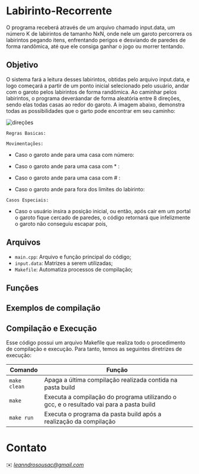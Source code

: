 # Labirinto-Recorrente

O programa receberá através de um arquivo chamado input.data, um número K de labirintos de tamanho NxN, onde nele um garoto percorrera os labirintos pegando itens, enfrentando perigos e desviando de paredes de forma randômica, até que ele consiga ganhar o jogo ou morrer tentando.

## Objetivo

O sistema fará a leitura desses labirintos, obtidas pelo arquivo input.data, e logo começará a partir de um ponto inicial selecionado pelo usuário, andar com o garoto pelos labirintos de forma randômica. Ao caminhar pelos labirintos, o programa deveráandar de forma aleatória entre 8 direções, sendo elas todas casas ao redor do garoto. A imagem abaixo, demonstra todas as possibilidades que o garto pode encontrar em seu caminho:

![direções](https://user-images.githubusercontent.com/118322766/226509759-814ee775-88b7-447d-bc93-4773514d06e2.jpeg)

```Regras Basicas: ``` </p>

```Movimentações: ``` </p>

- Caso o garoto ande para uma casa com número: </p>
- Caso o garoto ande para uma casa com * : </p>
- Caso o garoto ande para uma casa com # : </p>
- Caso o garoto ande para fora dos limites do labirinto: </p>

```Casos Especiais: ``` </p>

- Caso o usuário insira a posição inicial, ou então, após cair em um portal o garoto fique cercado de paredes, o código retornará que infelizmente o garoto não conseguiu escapar pois, 
 
## Arquivos

* ```main.cpp```: Arquivo e função principal do código;
* ```input.data```: Matrizes a serem utilizadas;
* ```Makefile```: Automatiza processos de compilação;

## Funções



## Exemplos de compilação



## Compilação e Execução

Esse código possui um arquivo Makefile que realiza todo o procedimento de compilação e execução. Para tanto, temos as seguintes diretrizes de execução:


| Comando                |  Função                                                                                           |                     
| -----------------------| ------------------------------------------------------------------------------------------------- |
|  `make clean`          | Apaga a última compilação realizada contida na pasta build                                        |
|  `make`                | Executa a compilação do programa utilizando o gcc, e o resultado vai para a pasta build           |
|  `make run`            | Executa o programa da pasta build após a realização da compilação                                 |


# Contato

✉️ <i>leanndrosousac@gmail.com</i>
</a>
